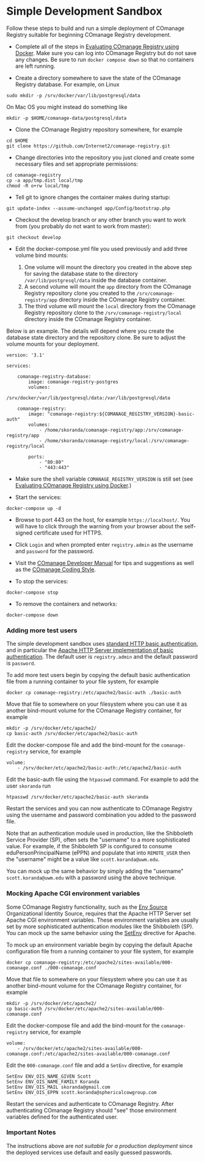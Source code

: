 <!--
COmanage Registry Docker documentation

Portions licensed to the University Corporation for Advanced Internet
Development, Inc. ("UCAID") under one or more contributor license agreements.
See the NOTICE file distributed with this work for additional information
regarding copyright ownership.

UCAID licenses this file to you under the Apache License, Version 2.0
(the "License"); you may not use this file except in compliance with the
License. You may obtain a copy of the License at:

http://www.apache.org/licenses/LICENSE-2.0

Unless required by applicable law or agreed to in writing, software
distributed under the License is distributed on an "AS IS" BASIS,
WITHOUT WARRANTIES OR CONDITIONS OF ANY KIND, either express or implied.
See the License for the specific language governing permissions and
limitations under the License.
-->

# Simple Development Sandbox

Follow these steps to build and run a simple deployment of COmanage Registry
suitable for beginning COmanage Registry development.

* Complete all of the steps in 
[Evaluating COmanage Registry using Docker](evaluation.md). Make sure you can
log into COmanage Registry but do not save any changes. Be sure to run
`docker compose down` so that no containers are left running.

* Create a directory somewhere to save the state of the COmanage Registry
database. For example, on Linux

```
sudo mkdir -p /srv/docker/var/lib/postgresql/data
```

On Mac OS you might instead do something like

```
mkdir -p $HOME/comanage-data/postgresql/data
```

* Clone the COmanage Registry repository somewhere, for example

```
cd $HOME
git clone https://github.com/Internet2/comanage-registry.git
```

* Change directories into the repository you just
cloned and create some necessary files and set appropriate permissions:

```
cd comanage-registry
cp -a app/tmp.dist local/tmp
chmod -R o+rw local/tmp
```

* Tell git to ignore changes the container makes during startup:

```
git update-index --assume-unchanged app/Config/bootstrap.php
```

* Checkout the develop branch or any other branch you want to work
from (you probably do not want to work from master):

```
git checkout develop
```

* Edit the docker-compose.yml file you used previously and add three
volume bind mounts:
  
  1. One volume will mount the directory you created in the above
     step for saving the database state to the directory
     `/var/lib/postgresql/data` inside the database container.
  1. A second volume will mount the `app` directory from the COmanage
     Registry repository clone you created to the
     `/srv/comanage-registry/app` directory inside the 
     COmanage Registry container.
  1. The third volume will mount the `local` directory from the
     COmanage Registry repository clone to the
     `/srv/comanage-registry/local` directory inside the COmanage
     Registry container.

Below is an example. The details will depend where you create the
database state directory and the repository clone. Be sure to
adjust the volume mounts for your deployment.

```
version: '3.1'

services:

    comanage-registry-database:
        image: comanage-registry-postgres
        volumes:
            - /srv/docker/var/lib/postgresql/data:/var/lib/postgresql/data

    comanage-registry:
        image: "comanage-registry:${COMANAGE_REGISTRY_VERSION}-basic-auth"
        volumes:
            - /home/skoranda/comanage-registry/app:/srv/comanage-registry/app
            - /home/skoranda/comanage-registry/local:/srv/comanage-registry/local

        ports:
            - "80:80"
            - "443:443"
```

* Make sure the shell variable `COMANAGE_REGISTRY_VERSION` is still
set (see [Evaluating COmanage Registry using Docker](evaluation.md).)

* Start the services:
```
docker-compose up -d
```

* Browse to port 443 on the host, for example `https://localhost/`. You will have to
  click through the warning from your browser about the self-signed certificate used
  for HTTPS.

* Click `Login` and when prompted enter `registry.admin` as the username and `password`
for the password. 

* Visit the [COmanage Developer Manual](https://spaces.at.internet2.edu/x/FYDVCQ) for
tips and suggestions as well as the [COmanage Coding Style](https://spaces.at.internet2.edu/x/l6_KAQ).

* To stop the services:
```
docker-compose stop
```

* To remove the containers and networks:
```
docker-compose down
```

### Adding more test users

The simple development sandbox uses 
[standard HTTP basic authentication](https://en.wikipedia.org/wiki/Basic_access_authentication),
and in particular the 
[Apache HTTP Server implementation of basic authentication](https://httpd.apache.org/docs/2.4/howto/auth.html).
The default user is `registry.admin` and the default password is `password`.

To add more test users begin by copying the default basic authentication file
from a running container to your file system, for example

```
docker cp comanage-registry:/etc/apache2/basic-auth ./basic-auth
```

Move that file to somewhere on your filesystem where you can use it as another
bind-mount volume for the COmanage Registry container, for example

```
mkdir -p /srv/docker/etc/apache2/
cp basic-auth /srv/docker/etc/apache2/basic-auth
```

Edit the docker-compose file and add the bind-mount for the `comanage-registry`
service, for example

```
volume:
    - /srv/docker/etc/apache2/basic-auth:/etc/apache2/basic-auth
```

Edit the basic-auth file using the `htpasswd` command. For example
to add the user `skoranda` run

```
htpasswd /srv/docker/etc/apache2/basic-auth skoranda
```

Restart the services and you can now authenticate to COmanage Registry
using the username and password combination you added to the password
file.

Note that an authentication module used in production, like the 
Shibboleth Service Provider (SP), often sets the "username" to a
more sophisticated value. For example, if the Shibboleth SP is configured
to consume eduPersonPrincipalName (ePPN) and populate that into
`REMOTE_USER` then the "username" might be a value like
`scott.koranda@uwm.edu`. 

You can mock up the same behavior by simply adding the "username"
`scott.koranda@uwm.edu` with a password using the above technique.

### Mocking Apache CGI environment variables

Some COmanage Registry functionality, such as the
[Env Source](https://spaces.at.internet2.edu/x/swr9Bg)
Organizational Identity Source, requires that the Apache HTTP Server
set Apache CGI environment variables. These environment variables are
usually set by more sophisticated authentication modules like the
Shibboleth (SP). You can mock up the same 
behavior using the
[SetEnv](https://httpd.apache.org/docs/2.4/mod/mod_env.html)
directive for Apache.

To mock up an environment variable begin by copying the default Apache
configuration file from a running container to your file system, for example

```
docker cp comanage-registry:/etc/apache2/sites-available/000-comanage.conf ./000-comanage.conf
```

Move that file to somewhere on your filesystem where you can use it as another
bind-mount volume for the COmanage Registry container, for example

```
mkdir -p /srv/docker/etc/apache2/
cp basic-auth /srv/docker/etc/apache2/sites-available/000-comanage.conf
```

Edit the docker-compose file and add the bind-mount for the `comanage-registry`
service, for example

```
volume:
    - /srv/docker/etc/apache2/sites-available/000-comanage.conf:/etc/apache2/sites-available/000-comanage.conf
```

Edit the `000-comanage.conf` file and add a `SetEnv` directive, for example

```
SetEnv ENV_OIS_NAME_GIVEN Scott
SetEnv ENV_OIS_NAME_FAMILY Koranda
SetEnv ENV_OIS_MAIL skoranda@gmail.com
SetEnv ENV_OIS_EPPN scott.koranda@sphericalcowgroup.com
```

Restart the services and authenticate to COmanage Registry.
After authenticating COmanage Registry should "see" those
environment variables defined for the authenticated user.


### Important Notes
The instructions above are *not suitable for a production deployment* 
since the deployed services use default and easily guessed passwords.
